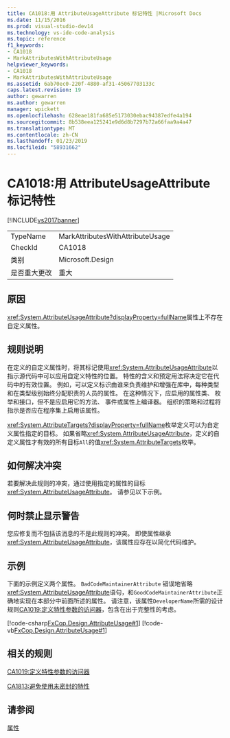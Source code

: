 ```yaml
---
title: CA1018:用 AttributeUsageAttribute 标记特性 |Microsoft Docs
ms.date: 11/15/2016
ms.prod: visual-studio-dev14
ms.technology: vs-ide-code-analysis
ms.topic: reference
f1_keywords:
- CA1018
- MarkAttributesWithAttributeUsage
helpviewer_keywords:
- CA1018
- MarkAttributesWithAttributeUsage
ms.assetid: 6ab70ec0-220f-4880-af31-45067703133c
caps.latest.revision: 19
author: gewarren
ms.author: gewarren
manager: wpickett
ms.openlocfilehash: 628eae181fa685e5173030ebac94387edfe4a194
ms.sourcegitcommit: 8b538eea125241e9d6d8b7297b72a66faa9a4a47
ms.translationtype: MT
ms.contentlocale: zh-CN
ms.lasthandoff: 01/23/2019
ms.locfileid: "58931662"
---
```

# <a name="ca1018-mark-attributes-with-attributeusageattribute"></a>CA1018:用 AttributeUsageAttribute 标记特性
[!INCLUDE[vs2017banner](../includes/vs2017banner.md)]

|||
|-|-|
|TypeName|MarkAttributesWithAttributeUsage|
|CheckId|CA1018|
|类别|Microsoft.Design|
|是否重大更改|重大|

## <a name="cause"></a>原因
 <xref:System.AttributeUsageAttribute?displayProperty=fullName>属性上不存在自定义属性。

## <a name="rule-description"></a>规则说明
 在定义的自定义属性时，将其标记使用<xref:System.AttributeUsageAttribute>以指示源代码中可以应用自定义特性的位置。 特性的含义和预定用法将决定它在代码中的有效位置。 例如，可以定义标识由谁来负责维护和增强在库中，每种类型和在类型级别始终分配职责的人员的属性。 在这种情况下，应启用的属性类、 枚举和接口，但不是应启用它的方法、 事件或属性上编译器。 组织的策略和过程将指示是否应在程序集上启用该属性。

 <xref:System.AttributeTargets?displayProperty=fullName>枚举定义可以为自定义属性指定的目标。 如果省略<xref:System.AttributeUsageAttribute>，定义的自定义属性才有效的所有目标`All`的值<xref:System.AttributeTargets>枚举。

## <a name="how-to-fix-violations"></a>如何解决冲突
 若要解决此规则的冲突，通过使用指定的属性的目标<xref:System.AttributeUsageAttribute>。 请参见以下示例。

## <a name="when-to-suppress-warnings"></a>何时禁止显示警告
 您应修复而不包括该消息的不是此规则的冲突。 即使属性继承<xref:System.AttributeUsageAttribute>，该属性应存在以简化代码维护。

## <a name="example"></a>示例
 下面的示例定义两个属性。 `BadCodeMaintainerAttribute` 错误地省略<xref:System.AttributeUsageAttribute>语句，和`GoodCodeMaintainerAttribute`正确地实现在本部分中前面所述的属性。 请注意，该属性`DeveloperName`所需的设计规则[CA1019:定义特性参数的访问器](../code-quality/ca1019-define-accessors-for-attribute-arguments.md)，包含在出于完整性的考虑。

 [!code-csharp[FxCop.Design.AttributeUsage#1](../snippets/csharp/VS_Snippets_CodeAnalysis/FxCop.Design.AttributeUsage/cs/FxCop.Design.AttributeUsage.cs#1)]
 [!code-vb[FxCop.Design.AttributeUsage#1](../snippets/visualbasic/VS_Snippets_CodeAnalysis/FxCop.Design.AttributeUsage/vb/FxCop.Design.AttributeUsage.vb#1)]

## <a name="related-rules"></a>相关的规则
 [CA1019:定义特性参数的访问器](../code-quality/ca1019-define-accessors-for-attribute-arguments.md)

 [CA1813:避免使用未密封的特性](../code-quality/ca1813-avoid-unsealed-attributes.md)

## <a name="see-also"></a>请参阅
 [属性](http://msdn.microsoft.com/library/ee0038ef-b247-4747-a650-3c5c5cd58d8b)
